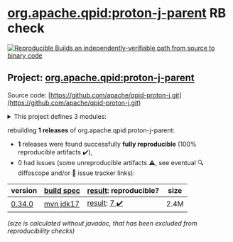 [org.apache.qpid:proton-j-parent](https://central.sonatype.com/artifact/org.apache.qpid/proton-j-parent/versions) RB check
=======

[![Reproducible Builds](https://reproducible-builds.org/images/logos/rb.svg) an independently-verifiable path from source to binary code](https://reproducible-builds.org/)

## Project: [org.apache.qpid:proton-j-parent](https://central.sonatype.com/artifact/org.apache.qpid/proton-j-parent/versions)

Source code: [https://github.com/apache/qpid-proton-j.git](https://github.com/apache/qpid-proton-j.git)

<details><summary>This project defines 3 modules:</summary>

* [org.apache.qpid:apache-qpid-proton-j](https://search.maven.org/artifact/org.apache.qpid/apache-qpid-proton-j/)
* [org.apache.qpid:proton-j](https://search.maven.org/artifact/org.apache.qpid/proton-j/)
* [org.apache.qpid:proton-j-parent](https://search.maven.org/artifact/org.apache.qpid/proton-j-parent/)
</details>

rebuilding **1 releases** of org.apache.qpid:proton-j-parent:
- **1** releases were found successfully **fully reproducible** (100% reproducible artifacts :heavy_check_mark:),
- 0 had issues (some unreproducible artifacts :warning:, see eventual :mag: diffoscope and/or :memo: issue tracker links):

| version | [build spec](/BUILDSPEC.md) | [result](https://reproducible-builds.org/docs/jvm/): reproducible? | size |
| -- | --------- | ------ | -- |
| [0.34.0](https://search.maven.org/artifact/org.apache.qpid/proton-j-parent/0.34.0/pom) | [mvn jdk17](proton-j-0.34.0.buildspec) | [result](proton-j-parent-0.34.0.buildinfo): [7 :heavy_check_mark: ](proton-j-parent-0.34.0.buildcompare) | 2.4M |

<i>(size is calculated without javadoc, that has been excluded from reproducibility checks)</i>
